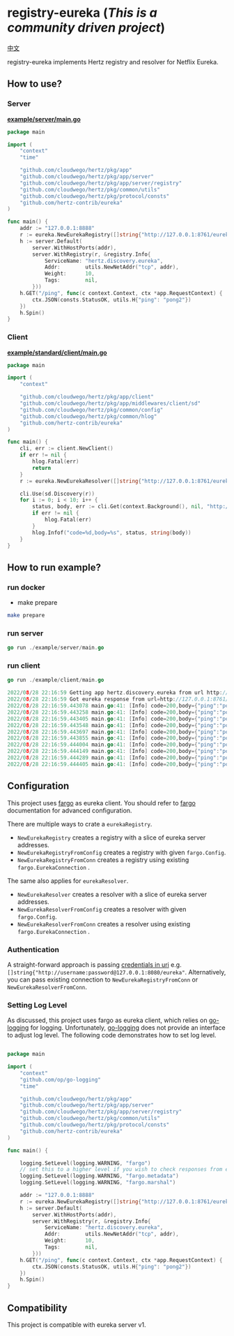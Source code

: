 # registry-eureka (*This is a community driven project*)

[中文](README_CN.md)

registry-eureka implements Hertz registry and resolver for Netflix Eureka. 

## How to use?

### Server

**[example/server/main.go](examples/server/main.go)**

```go
package main

import (
	"context"
	"time"

	"github.com/cloudwego/hertz/pkg/app"
	"github.com/cloudwego/hertz/pkg/app/server"
	"github.com/cloudwego/hertz/pkg/app/server/registry"
	"github.com/cloudwego/hertz/pkg/common/utils"
	"github.com/cloudwego/hertz/pkg/protocol/consts"
	"github.com/hertz-contrib/eureka"
)

func main() {
	addr := "127.0.0.1:8888"
	r := eureka.NewEurekaRegistry([]string{"http://127.0.0.1:8761/eureka"}, 40*time.Second)
	h := server.Default(
		server.WithHostPorts(addr),
		server.WithRegistry(r, &registry.Info{
			ServiceName: "hertz.discovery.eureka",
			Addr:        utils.NewNetAddr("tcp", addr),
			Weight:      10,
			Tags:        nil,
		}))
	h.GET("/ping", func(c context.Context, ctx *app.RequestContext) {
		ctx.JSON(consts.StatusOK, utils.H{"ping": "pong2"})
	})
	h.Spin()
}

```

### Client

**[example/standard/client/main.go](example/client/main.go)**

```go
package main

import (
	"context"

	"github.com/cloudwego/hertz/pkg/app/client"
	"github.com/cloudwego/hertz/pkg/app/middlewares/client/sd"
	"github.com/cloudwego/hertz/pkg/common/config"
	"github.com/cloudwego/hertz/pkg/common/hlog"
	"github.com/hertz-contrib/eureka"
)

func main() {
	cli, err := client.NewClient()
	if err != nil {
		hlog.Fatal(err)
		return
	}
	r := eureka.NewEurekaResolver([]string{"http://127.0.0.1:8761/eureka"})

	cli.Use(sd.Discovery(r))
	for i := 0; i < 10; i++ {
		status, body, err := cli.Get(context.Background(), nil, "http://hertz.discovery.eureka/ping", config.WithSD(true))
		if err != nil {
			hlog.Fatal(err)
		}
		hlog.Infof("code=%d,body=%s", status, string(body))
	}
}

```

## How to run example?

### run docker

- make prepare

```bash
make prepare
```

### run server

```go
go run ./example/server/main.go
```

### run client

```go
go run ./example/client/main.go
```

```go
2022/08/28 22:16:59 Getting app hertz.discovery.eureka from url http://127.0.0.1:8761/eureka/apps/hertz.discovery.eureka
2022/08/28 22:16:59 Got eureka response from url=http://127.0.0.1:8761/eureka/apps/hertz.discovery.eureka
2022/08/28 22:16:59.443078 main.go:41: [Info] code=200,body={"ping":"pong2"}
2022/08/28 22:16:59.443258 main.go:41: [Info] code=200,body={"ping":"pong2"}
2022/08/28 22:16:59.443405 main.go:41: [Info] code=200,body={"ping":"pong2"}
2022/08/28 22:16:59.443548 main.go:41: [Info] code=200,body={"ping":"pong2"}
2022/08/28 22:16:59.443697 main.go:41: [Info] code=200,body={"ping":"pong2"}
2022/08/28 22:16:59.443855 main.go:41: [Info] code=200,body={"ping":"pong2"}
2022/08/28 22:16:59.444004 main.go:41: [Info] code=200,body={"ping":"pong2"}
2022/08/28 22:16:59.444149 main.go:41: [Info] code=200,body={"ping":"pong2"}
2022/08/28 22:16:59.444289 main.go:41: [Info] code=200,body={"ping":"pong2"}
2022/08/28 22:16:59.444405 main.go:41: [Info] code=200,body={"ping":"pong2"}


```

## Configuration

This project uses [fargo](https://github.com/hudl/fargo) as eureka client. You should refer to
[fargo](https://github.com/hudl/fargo) documentation for advanced configuration. 


There are multiple ways to crate a `eurekaRegistry`. 
- `NewEurekaRegistry`  creates a registry with a slice of eureka server addresses.
- `NewEurekaRegistryFromConfig` creates a registry with given `fargo.Config`.
- `NewEurekaRegistryFromConn` creates a registry using existing `fargo.EurekaConnection` .

The same also applies for `eurekaResolver`.
- `NewEurekaResolver`  creates a resolver with a slice of eureka server addresses.
- `NewEurekaResolverFromConfig`  creates a resolver with given `fargo.Config`.
- `NewEurekaResolverFromConn` creates a resolver using existing `fargo.EurekaConnection` .

### Authentication
A straight-forward approach is passing [credentials in uri](https://developer.mozilla.org/en-US/docs/Web/HTTP/Authentication#access_using_credentials_in_the_url) e.g. `[]string{"http://username:password@127.0.0.1:8080/eureka"`.
Alternatively, you can pass existing connection to `NewEurekaRegistryFromConn` or `NewEurekaResolverFromConn`.

### Setting Log Level

As discussed, this project uses fargo as eureka client, which relies on [go-logging](github.com/op/go-logging) for logging.
Unfortunately, [go-logging](github.com/op/go-logging) does not provide an interface to adjust log level. The following code demonstrates how to set log level.
```go

package main

import (
	"context"
	"github.com/op/go-logging"
	"time"

	"github.com/cloudwego/hertz/pkg/app"
	"github.com/cloudwego/hertz/pkg/app/server"
	"github.com/cloudwego/hertz/pkg/app/server/registry"
	"github.com/cloudwego/hertz/pkg/common/utils"
	"github.com/cloudwego/hertz/pkg/protocol/consts"
	"github.com/hertz-contrib/eureka"
)

func main() {

	logging.SetLevel(logging.WARNING, "fargo")
	// set this to a higher level if you wish to check responses from eureka 
	logging.SetLevel(logging.WARNING, "fargo.metadata")
	logging.SetLevel(logging.WARNING, "fargo.marshal")

	addr := "127.0.0.1:8888"
	r := eureka.NewEurekaRegistry([]string{"http://127.0.0.1:8761/eureka"}, 40*time.Second)
	h := server.Default(
		server.WithHostPorts(addr),
		server.WithRegistry(r, &registry.Info{
			ServiceName: "hertz.discovery.eureka",
			Addr:        utils.NewNetAddr("tcp", addr),
			Weight:      10,
			Tags:        nil,
		}))
	h.GET("/ping", func(c context.Context, ctx *app.RequestContext) {
		ctx.JSON(consts.StatusOK, utils.H{"ping": "pong2"})
	})
	h.Spin()
}


```




## Compatibility

This project is compatible with eureka server v1.
